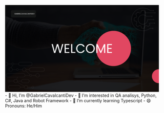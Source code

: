 <img src="assets/background.png"/>
- 👋 Hi, I’m @GabrielCavalcantiDev
- 👀 I’m interested in QA analisys, Python, C#, Java and Robot Framework
- 🌱 I’m currently learning Typescript
- 😄 Pronouns: He/Him

<!---
GabrielCavalcantiDev/GabrielCavalcantiDev is a ✨ special ✨ repository because its `README.md` (this file) appears on your GitHub profile.
You can click the Preview link to take a look at your changes.
--->
